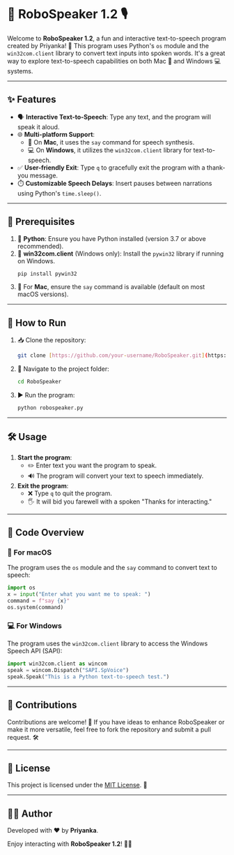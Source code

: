 # 🤖 RoboSpeaker 1.2 🎙️

Welcome to **RoboSpeaker 1.2**, a fun and interactive text-to-speech program created by Priyanka! 🎉 This program uses Python's `os` module and the `win32com.client` library to convert text inputs into spoken words. It's a great way to explore text-to-speech capabilities on both Mac 🍎 and Windows 💻 systems.

---

## ✨ Features

- 🗣️ **Interactive Text-to-Speech**: Type any text, and the program will speak it aloud.
- 🌐 **Multi-platform Support**:
  - 🍎 On **Mac**, it uses the `say` command for speech synthesis.
  - 💻 On **Windows**, it utilizes the `win32com.client` library for text-to-speech.
- ✅ **User-friendly Exit**: Type `q` to gracefully exit the program with a thank-you message.
- ⏱️ **Customizable Speech Delays**: Insert pauses between narrations using Python's `time.sleep()`.

---

## 🔧 Prerequisites

1. 🐍 **Python**: Ensure you have Python installed (version 3.7 or above recommended).  
2. 💾 **win32com.client** (Windows only): Install the `pywin32` library if running on Windows.  
   ```bash
   pip install pywin32
   ```
3. 🍎 For **Mac**, ensure the `say` command is available (default on most macOS versions).

---

## 🚀 How to Run

1. 📥 Clone the repository:  
   ```bash
   git clone [https://github.com/your-username/RoboSpeaker.git](https://github.com/priyankaa-roy/RoboSpeaker)
   ```
2. 📂 Navigate to the project folder:  
   ```bash
   cd RoboSpeaker
   ```
3. ▶️ Run the program:  
   ```bash
   python robospeaker.py
   ```

---

## 🛠️ Usage

1. **Start the program**:
   - ✏️ Enter text you want the program to speak.
   - 🔊 The program will convert your text to speech immediately.
2. **Exit the program**:
   - ❌ Type `q` to quit the program.
   - 🖐️ It will bid you farewell with a spoken "Thanks for interacting."

---

## 🧩 Code Overview

### 🍎 For macOS  
The program uses the `os` module and the `say` command to convert text to speech:  
```python
import os
x = input("Enter what you want me to speak: ")
command = f"say {x}"
os.system(command)
```

### 💻 For Windows  
The program uses the `win32com.client` library to access the Windows Speech API (SAPI):  
```python
import win32com.client as wincom
speak = wincom.Dispatch("SAPI.SpVoice")
speak.Speak("This is a Python text-to-speech test.")
```

---

## 🤝 Contributions

Contributions are welcome! 🌟 If you have ideas to enhance RoboSpeaker or make it more versatile, feel free to fork the repository and submit a pull request. 🛠️

---

## 📜 License

This project is licensed under the [MIT License](LICENSE). 📝

---

## 👩‍💻 Author

Developed with ❤️ by **Priyanka**.  

Enjoy interacting with **RoboSpeaker 1.2**! 🚀✨
